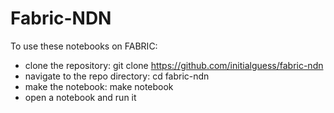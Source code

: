 # Fabric-NDN
To use these notebooks on FABRIC:

* clone the repository: git clone https://github.com/initialguess/fabric-ndn
* navigate to the repo directory: cd fabric-ndn
* make the notebook: make notebook
* open a notebook and run it